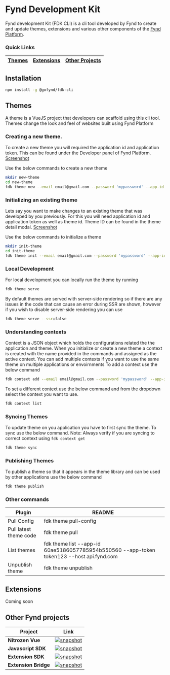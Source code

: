 # Fynd Development Kit
Fynd development Kit (FDK CLI) is a cli tool developed by Fynd to create and update themes, extensions and various other components of the [Fynd Platform](https://platform.fynd.com/).
### Quick Links
[Themes](#Themes) | [Extensions](#Extensions) | [Other Projects](#OtherProjects) | 
|---|---|---|
## Installation
```sh
npm install -g @gofynd/fdk-cli
```
<div id="Themes"></div>

## Themes
A theme is a VueJS project that developers can scaffold using this cli tool. Themes change the look and feel of websites built using Fynd Platform

### Creating a new theme.
To create a new theme you will required the application id and application token. This can be found under the Developer panel of Fynd Platform. [Screenshot](https://hdn-1.fynd.com/company/884/applications/000000000000000000000003/theme/pictures/free/original/theme-image-1625635306591.png)

Use the below commands to create a new theme
```sh
mkdir new-theme
cd new-theme
fdk theme new --email email@gmail.com --password 'mypassword' --app-id 000000000000000000000002 --app-token token123 --host api.fynd.com --theme-name new-theme --context-name new-theme --company-id 123
```

### Initializing an existing theme
Lets say you want to make changes to an existing theme that was developed by you previously. For this you will need application id and application token as well as theme id. Theme ID can be found in the theme detail modal. [Screenshot](https://hdn-1.fynd.com/company/884/applications/000000000000000000000003/theme/pictures/free/original/theme-image-1625636390802.png)

Use the below commands to initialize a theme

```sh
mkdir init-theme
cd init-theme
fdk theme init --email email@gmail.com --password 'mypassword' --app-id 000000000000000000000002 --app-token token123 --host api.fynd.com --context-name new-theme --company-id 1 --theme-id 523552df6179f0991e9afd91
```

### Local Development
For local development you can locally run the theme by running

```sh
fdk theme serve
```
By default themes are served with server-side rendering so if there are any issues in the code that can cause an error during SSR are shown, however if you wish to disable server-side rendering you can use

```sh
fdk theme serve --ssr=false
```

### Understanding contexts
Context is a JSON object which holds the configurations related the the application and theme. When you initialize or create a new theme a context is created with the name provided in the commands and assigned as the active context. You can add multiple contexts if you want to use the same theme on multiple applications or envoirnments 
To add a context use the below command
```sh
fdk context add --email email@gmail.com --password 'mypassword' --app-id 60b4a22ed261c3b04da8a383 --app-token token123 --host api.fynd.com --theme-id 60b4a22f58e65f652161b678 --context-name new-context
```

To set a different context use the below command and from the dropdown select the context you want to use.
```sh
fdk context list
```
### Syncing Themes
To update theme on you application you have to first sync the theme. To sync use the below command.
Note: Always verify if you are syncing to correct context using ```fdk context get```

```sh
fdk theme sync
```

### Publishing Themes
To publish a theme so that it appears in the theme library and can be used by other applications use the below command
```sh
fdk theme publish
```

### Other commands

| Plugin | README |
| ------ | ------ |
| Pull Config | fdk theme pull-config |
| Pull latest theme code | fdk theme pull |
| List themes | fdk theme list --app-id 60ae5186057785954b550560  --app-token token123  --host api.fynd.com |
| Unpublish theme | fdk theme unpublish |

<div id="Extensions"></div>

## Extensions
Coming soon

<div id="OtherProjects"></div>

## Other Fynd projects
| Project |Link |
|---|-|
**Nitrozen Vue** | [![snapshot](https://img.shields.io/badge/snapshot--blue.svg)](https://www.npmjs.com/package/@gofynd/nitrozen-vue)
**Javascript SDK** | [![snapshot](https://img.shields.io/badge/snapshot--blue.svg)](https://github.com/gofynd/fdk-client-javascript)
**Extension SDK** | [![snapshot](https://img.shields.io/badge/snapshot--blue.svg)](https://github.com/gofynd/fdk-extension-javascript)
**Extension Bridge** | [![snapshot](https://img.shields.io/badge/snapshot--blue.svg)](https://github.com/gofynd/fdk-extension-bridge-javascript)






